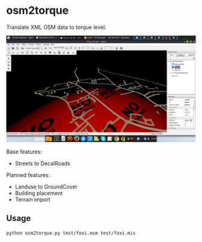 # osm2torque

Translate XML OSM data to torque level.

![Cover](https://raw.githubusercontent.com/dakk/osm2torque/master/assets/cover.png "Sample result")

Base features:
- Streets to DecalRoads

Planned features:
- Landuse to GroundCover
- Building placement
- Terrain import



## Usage

```
python osm2torque.py test/foxi.osm test/foxi.mis
```

